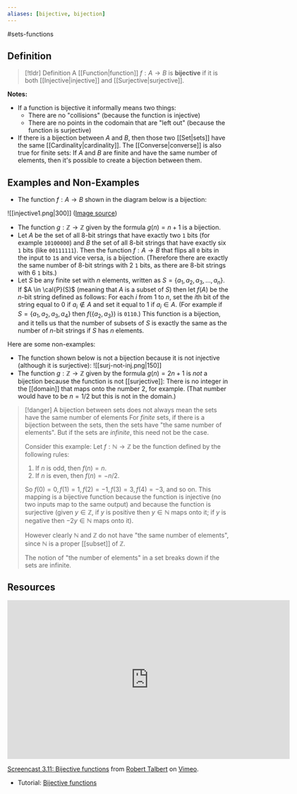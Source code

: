 ```yaml
---
aliases: [bijective, bijection]
--- 
```


#sets-functions 

## Definition 

> [!tldr] Definition
> A [[Function|function]] $f: A \rightarrow B$ is **bijective** if it is both [[Injective|injective]] and [[Surjective|surjective]]. 

**Notes:**
- If a function is bijective it informally means two things: 
	- There are no "collisions" (because the function is injective)
	- There are no points in the codomain that are "left out" (because the function is surjective)
- If there is a bijection between $A$ and $B$, then those two [[Set|sets]] have the same [[Cardinality|cardinality]]. The [[Converse|converse]] is also true for finite sets: If $A$ and $B$ are finite and have the same number of elements, then it's possible to create a bijection between them.

## Examples and Non-Examples

- The function $f: A \rightarrow B$ shown in the diagram below is a bijection:

![[injective1.png|300]]
([Image source](https://www.google.com/url?sa=i&url=https%3A%2F%2Fcollegedunia.com%2Fexams%2Fbijective-function-mathematics-articleid-5395&psig=AOvVaw3bIRWsNf8Mn9zace0S4B8A&ust=1696082301870000&source=images&cd=vfe&opi=89978449&ved=0CBIQjhxqFwoTCLj4zor9z4EDFQAAAAAdAAAAABAE))

- The function $g: \mathbb{Z} \rightarrow \mathbb{Z}$ given by the formula $g(n) = n + 1$ is a bijection. 
- Let $A$ be the set of all $8$-bit strings that have exactly two `1` bits (for example `10100000`) and $B$ the set of all $8$-bit strings that have exactly six `1` bits (like `00111111`). Then the function $f: A \rightarrow B$ that flips all `0` bits in the input to `1`s and vice versa, is a bijection. (Therefore there are exactly the same number of 8-bit strings with 2 `1` bits, as there are 8-bit strings with 6 `1` bits.)
- Let $S$ be any finite set with $n$ elements, written as $S = \{a_1, a_2, a_3, \dots, a_n\}$. If $A \in \cal{P}(S)$ (meaning that $A$ is a subset of $S$) then let $f(A)$ be the $n$-bit string defined as follows: For each $i$ from $1$ to $n$, set the $i$th bit of the string equal to $0$ if $a_i \not \in A$ and set it equal to $1$ if $a_i \in A$. (For example if $S = \{a_1, a_2, a_3, a_4\}$ then $f(\{a_2, a_3\})$ is `0110`.) This function is a bijection, and it tells us that the number of subsets of $S$ is exactly the same as the number of $n$-bit strings if $S$ has $n$ elements. 

Here are some non-examples: 
- The function shown below is not a bijection because it is not injective (although it is surjective): 
![[surj-not-inj.png|150]]
- The function $g: \mathbb{Z} \rightarrow \mathbb{Z}$ given by the formula $g(n) = 2n + 1$ is *not* a bijection because the function is not [[surjective]]: There is no integer in the [[domain]] that maps onto the number $2$, for example. (That number would have to be $n=1/2$ but this is not in the domain.) 



> [!danger] A bijection between sets does not always mean the sets have the same number of elements
> For *finite* sets, if there is a bijection between the sets, then the sets have "the same number of elements". But if the sets are *infinite*, this need not be the case. 
> 
> Consider this example: Let $f: \mathbb{N} \rightarrow \mathbb{Z}$ be the function defined by the following rules:
> 1. If $n$ is odd, then $f(n) = n$. 
> 2. If $n$ is even, then $f(n) = -n/2$. 
>    
> So $f(0) = 0, f(1) = 1, f(2) = -1, f(3) = 3, f(4) = -3$, and so on. This mapping is a bijective function because the function is injective (no two inputs map to the same output) and because the function is surjective (given $y \in \mathbb{Z}$, if $y$ is positive then $y \in \mathbb{N}$ maps onto it; if $y$ is negative then $-2y \in \mathbb{N}$ maps onto it). 
> 
> However clearly $\mathbb{N}$ and $\mathbb{Z}$ do not have "the same number of elements", since $\mathbb{N}$ is a proper [[subset]] of $\mathbb{Z}$. 
> 
> The notion of "the number of elements" in a set breaks down if the sets are infinite. 
 


## Resources 
<iframe src="https://player.vimeo.com/video/614541763?h=7c14d8d686" width="640" height="360" frameborder="0" allow="autoplay; fullscreen; picture-in-picture" allowfullscreen></iframe>
<p><a href="https://vimeo.com/614541763">Screencast 3.11: Bijective functions</a> from <a href="https://vimeo.com/user132700952">Robert Talbert</a> on <a href="https://vimeo.com">Vimeo</a>.</p>

- Tutorial: [Bijective functions](https://byjus.com/maths/bijective-function)